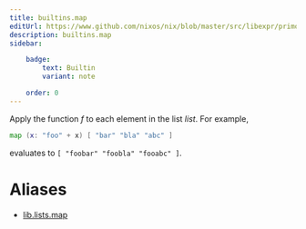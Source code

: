 ```yaml
---
title: builtins.map
editUrl: https://www.github.com/nixos/nix/blob/master/src/libexpr/primops.cc
description: builtins.map
sidebar:

    badge:
        text: Builtin
        variant: note

    order: 0
---
```


Apply the function *f* to each element in the list *list*. For
example,

```nix
map (x: "foo" + x) [ "bar" "bla" "abc" ]
```

evaluates to `[ "foobar" "foobla" "fooabc" ]`.


# Aliases

- [lib.lists.map](/nix-doc-comments/reference/lib/lists/lib-lists-map)


